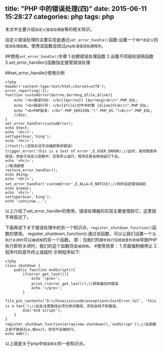 title: "PHP 中的错误处理(四)"
date: 2015-06-11 15:28:27
categories: php
tags: php
---
本文中主要介绍`自定义错误处理器`等的相关知识。
<!--more-->
自定义错误处理的主要实现是通过`set_error_handle()`函数:设置一个`用户自定义`的`错误处理函数`。使用该函数会绕过`php标准错误处理程序`。

##使用`set_error_handle()`步骤
1.创建错误处理函数
2.设置不同级别调用函数
3.set_error_handler()函数指定接管错误处理

##set_error_handle()使用示例
```
<?php
header('content-type:text/html;charset=utf8');
error_reporting(-1);
function customError($errno,$errmsg,$file,$line){
	echo "<b>错误代码: </b>[{$errno}] {$errmsg}<br/>".PHP_EOL;
	echo "<b>错误行号: </b>{$file}文件中的第 {$line}行<br/>".PHP_EOL;	
	echo "<b>PHP版本: </b>".PHP_VERSION."(".PHP_OS.")<br/>".PHP_EOL;	
	//die;
}
set_error_handler(customError);
echo $test;
echo '<hr/>';
settype($var,'king');
echo '<hr/>';
//test();(没有办法手动捕获致命错误)
trigger_error('this is a test of error',E_USER_ERROR);//此时，虽然是致命错误，但由于自定义函数中，没有终止运行，程序还是会继续运行下去。
echo '<hr/>';	
//取消接管
restore_error_handler();
echo $king;
echo '<hr/>';
set_error_handler('customError',E_ALL&~E_NOTICE);//同时设定错误级别
echo $imooc;
echo '<hr/>';
settype($var,'king');
echo 'continue...';
```
以上介绍了set_error_handler的使用，错误处理器的实现主要是借助它，这里就不再叙述了。

下面再说下关于错误处理中的另一个知识点，`register_shutdown_function()`函数的使用。
register_shutdown_function():通过该函数，可以让我们设置一个`当执行关闭时`可以`被调用`的另一个函数。
即：当我们的`脚步执行完成或意外死掉`导致PHP执行即将关闭时，我们的这个函数将会`被调用`。
#使用场景：
1.页面强制被停止
2.程序代码意外终止或超时
示例程序如下:
```
<?php
class shutdown {
	public function endScript(){
		if(error_get_last()){
			echo '<pre>';
			print_r(error_get_last());\\获取最后的错误
			echo '</pre>';
		}
		file_put_contents('D:\chinaiiss\code\exceptions\testError.txt', 'this is a test');//此处注意路径必须为绝对路径，否则会找不到路径。
		die('end script');
	}
}
register_shutdown_function(array(new shutdown(),'endScript'));//此函数之前不能有die,或exit。否则不会被执行。
echo md6();
```
以上就是关于php中`错误相关`的一些知识点。